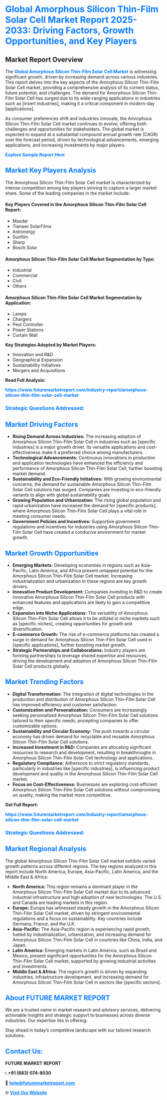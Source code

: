 <h1 style="color: #007BFF;">Global Amorphous Silicon Thin-Film Solar Cell Market Report 2025-2033: Driving Factors, Growth Opportunities, and Key Players</h1>

<section id="overview">
<h2>Market Report Overview</h2>
<p>The <a href="https://www.futuremarketreport.com/industry-report/amorphous-silicon-thin-film-solar-cell-market" style="color: #007BFF; text-decoration: none;"><strong>Global Amorphous Silicon Thin-Film Solar Cell Market</strong></a> is witnessing significant growth, driven by increasing demand across various industries. This report delves into the key aspects of the Amorphous Silicon Thin-Film Solar Cell market, providing a comprehensive analysis of its current status, future potential, and challenges. The demand for Amorphous Silicon Thin-Film Solar Cell has surged due to its wide-ranging applications in industries such as [insert industries], making it a critical component in modern-day [applications].</p>
<p>As consumer preferences shift and industries innovate, the Amorphous Silicon Thin-Film Solar Cell market continues to evolve, offering both challenges and opportunities for stakeholders. The global market is expected to expand at a substantial compound annual growth rate (CAGR) over the forecast period, driven by technological advancements, emerging applications, and increasing investments by major players.</p>
</section>

<section id="overview">
<p><a href="https://www.futuremarketreport.com/request-sample/reportId=61339" style="color: #007BFF; text-decoration: none;"><strong>Explore Sample Report Here</strong></a></p>
</section>

<section id="key-players">
<h2 style="color: #007BFF;">Market Key Players Analysis</h2>
<p>The Amorphous Silicon Thin-Film Solar Cell market is characterized by intense competition among key players striving to capture a larger market share. Some of the leading companies in the market include:</p>
<h4>Key Players Covered in the Amorphous Silicon Thin-Film Solar Cell Report:</h4>
<ul><li>Masdar</li><li>Tianwei SolarFilms</li><li>Astronergy</li><li>Sunfilm</li><li>Sharp</li><li>Bosch Solar</li></ul>
<h4>Amorphous Silicon Thin-Film Solar Cell Market Segmentation by Type:</h4>
<ul><li>Industrial</li><li>Commercial</li><li>Civil</li><li>Others</li></ul>

<h4>Amorphous Silicon Thin-Film Solar Cell Market Segmentation by Application:</h4>
<ul><li>Lamps</li><li>Chargers</li><li>Pest Controller</li><li>Power Stations</li><li>Curtain Wall</li></ul>
<p><strong>Key Strategies Adopted by Market Players:</strong></p>
<ul>
<li>Innovation and R&D</li>
<li>Geographical Expansion</li>
<li>Sustainability Initiatives</li>
<li>Mergers and Acquisitions</li>
</ul>
</section>

<section>
<p><strong>Read Full Analysis: </strong></p><a href="https://www.futuremarketreport.com/industry-report/amorphous-silicon-thin-film-solar-cell-market" style="color: #007BFF; text-decoration: none;"><strong>https://www.futuremarketreport.com/industry-report/amorphous-silicon-thin-film-solar-cell-market</strong></a>
<h3 style="color: #007BFF;">Strategic Questions Addressed:</h3>
</section>

<section id="driving-factors">
<h2 style="color: #007BFF;">Market Driving Factors</h2>
<ul>
<li><strong>Rising Demand Across Industries:</strong> The increasing adoption of Amorphous Silicon Thin-Film Solar Cell in industries such as [specific industries] is a major growth driver. Its versatile applications and cost-effectiveness make it a preferred choice among manufacturers.</li>
<li><strong>Technological Advancements:</strong> Continuous innovations in production and application technologies have enhanced the efficiency and performance of Amorphous Silicon Thin-Film Solar Cell, further boosting market demand.</li>
<li><strong>Sustainability and Eco-Friendly Initiatives:</strong> With growing environmental concerns, the demand for sustainable Amorphous Silicon Thin-Film Solar Cell solutions has surged. Companies are investing in eco-friendly variants to align with global sustainability goals.</li>
<li><strong>Growing Population and Urbanization:</strong> The rising global population and rapid urbanization have increased the demand for [specific products], where Amorphous Silicon Thin-Film Solar Cell plays a vital role in meeting consumer needs.</li>
<li><strong>Government Policies and Incentives:</strong> Supportive government regulations and incentives for industries using Amorphous Silicon Thin-Film Solar Cell have created a conducive environment for market growth.</li>
</ul>
</section>

<section id="growth-opportunities">
<h2 style="color: #007BFF;">Market Growth Opportunities</h2>
<ul>
<li><strong>Emerging Markets:</strong> Developing economies in regions such as Asia-Pacific, Latin America, and Africa present untapped potential for the Amorphous Silicon Thin-Film Solar Cell market. Increasing industrialization and urbanization in these regions are key growth drivers.</li>
<li><strong>Innovative Product Development:</strong> Companies investing in R&D to create innovative Amorphous Silicon Thin-Film Solar Cell products with enhanced features and applications are likely to gain a competitive edge.</li>
<li><strong>Expansion into Niche Applications:</strong> The versatility of Amorphous Silicon Thin-Film Solar Cell allows it to be utilized in niche markets such as [specific niches], creating opportunities for growth and diversification.</li>
<li><strong>E-commerce Growth:</strong> The rise of e-commerce platforms has created a surge in demand for Amorphous Silicon Thin-Film Solar Cell used in [specific applications], further boosting market growth.</li>
<li><strong>Strategic Partnerships and Collaborations:</strong> Industry players are forming partnerships to leverage shared expertise and resources, driving the development and adoption of Amorphous Silicon Thin-Film Solar Cell products globally.</li>
</ul>
</section>

<section id="trending-factors">
<h2 style="color: #007BFF;">Market Trending Factors</h2>
<ul>
<li><strong>Digital Transformation:</strong> The integration of digital technologies in the production and distribution of Amorphous Silicon Thin-Film Solar Cell has improved efficiency and customer satisfaction.</li>
<li><strong>Customization and Personalization:</strong> Consumers are increasingly seeking personalized Amorphous Silicon Thin-Film Solar Cell solutions tailored to their specific needs, prompting companies to offer customizable options.</li>
<li><strong>Sustainability and Circular Economy:</strong> The push towards a circular economy has driven demand for recyclable and reusable Amorphous Silicon Thin-Film Solar Cell solutions.</li>
<li><strong>Increased Investment in R&D:</strong> Companies are allocating significant resources to research and development, resulting in breakthroughs in Amorphous Silicon Thin-Film Solar Cell technology and applications.</li>
<li><strong>Regulatory Compliance:</strong> Adherence to strict regulatory standards, particularly in industries like [specific industries], is influencing product development and quality in the Amorphous Silicon Thin-Film Solar Cell market.</li>
<li><strong>Focus on Cost-Effectiveness:</strong> Businesses are exploring cost-efficient Amorphous Silicon Thin-Film Solar Cell solutions without compromising on quality, making the market more competitive.</li>
</ul>
</section>

<section>
<p><strong>Get Full Report: </strong></p><a href="https://www.futuremarketreport.com/industry-report/amorphous-silicon-thin-film-solar-cell-market" style="color: #007BFF; text-decoration: none;"><strong>https://www.futuremarketreport.com/industry-report/amorphous-silicon-thin-film-solar-cell-market</strong></a>
<h3 style="color: #007BFF;">Strategic Questions Addressed:</h3>
</section>


<section id="regional-analysis">
<h2 style="color: #007BFF;">Market Regional Analysis</h2>
<p>The global Amorphous Silicon Thin-Film Solar Cell market exhibits varied growth patterns across different regions. The key regions analyzed in this report include North America, Europe, Asia-Pacific, Latin America, and the Middle East & Africa:</p>
<ul>
<li><strong>North America:</strong> This region remains a dominant player in the Amorphous Silicon Thin-Film Solar Cell market due to its advanced industrial infrastructure and high adoption of new technologies. The U.S. and Canada are leading markets in this region.</li>
<li><strong>Europe:</strong> Europe has witnessed steady growth in the Amorphous Silicon Thin-Film Solar Cell market, driven by stringent environmental regulations and a focus on sustainability. Key countries include Germany, France, and the U.K.</li>
<li><strong>Asia-Pacific:</strong> The Asia-Pacific region is experiencing rapid growth, fueled by industrialization, urbanization, and increasing demand for Amorphous Silicon Thin-Film Solar Cell in countries like China, India, and Japan.</li>
<li><strong>Latin America:</strong> Emerging markets in Latin America, such as Brazil and Mexico, present significant opportunities for the Amorphous Silicon Thin-Film Solar Cell market, supported by growing industrial activities and investments.</li>
<li><strong>Middle East & Africa:</strong> The region’s growth is driven by expanding industries, infrastructure development, and increasing demand for Amorphous Silicon Thin-Film Solar Cell in sectors like [specific sectors].</li>
</ul>
</section>

<footer>
<h2 style="color: #007BFF;">About FUTURE MARKET REPORT</h2>
<p>We are a trusted name in market research and advisory services, delivering actionable insights and strategic support to businesses across diverse industries. Our expertise lies in offering:</p>

<p>Stay ahead in today’s competitive landscape with our tailored research solutions.</p>

<h2 style="color: #007BFF;">Contact Us:</h2>
<p><strong>FUTURE MARKET REPORT</strong></p>
<p>📞 <strong>+91 (883) 074-8030</strong></p>
<p>📧 <strong><a href="mailto:help@futuremarketreport.com" style="color: #007BFF;">help@futuremarketreport.com</a></strong></p>
<p>🌐 <strong><a href="https://www.futuremarketreport.com/" style="color: #007BFF;">Visit Our Website</a></strong></p>
</footer>